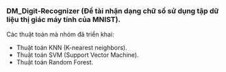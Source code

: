 ### DM_Digit-Recognizer (Đề tài nhận dạng chữ số sử dụng tập dữ liệu thị giác máy tính của MNIST).
Các thuật toán mà nhóm đã triển khai: 
  + Thuật toán KNN (K-nearest neighbors).
  + Thuật toán SVM (Support Vector Machine).
  + Thuật toán Random Forest.
